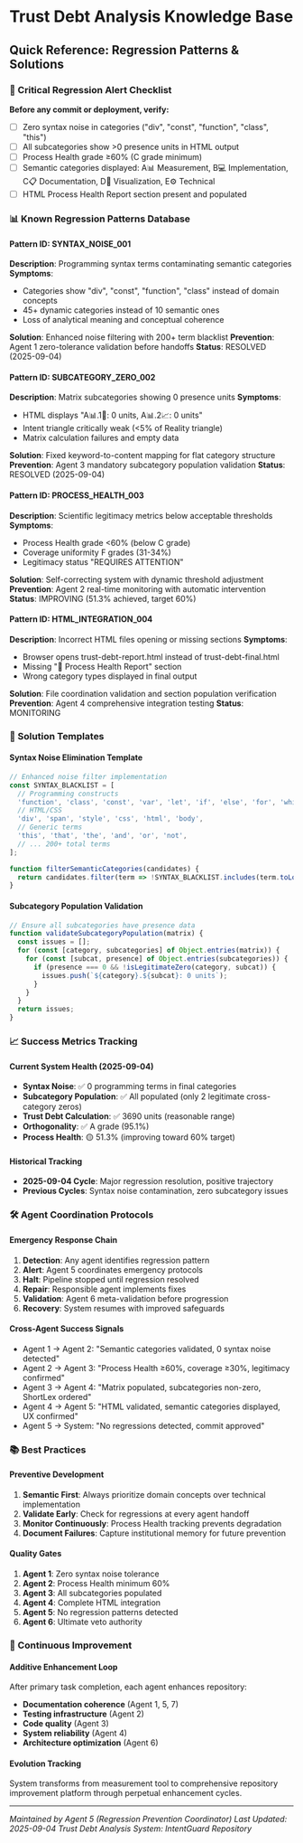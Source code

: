 # Trust Debt Analysis Knowledge Base

## Quick Reference: Regression Patterns & Solutions

### 🚨 Critical Regression Alert Checklist

**Before any commit or deployment, verify:**
- [ ] Zero syntax noise in categories ("div", "const", "function", "class", "this")
- [ ] All subcategories show >0 presence units in HTML output
- [ ] Process Health grade ≥60% (C grade minimum)  
- [ ] Semantic categories displayed: A📊 Measurement, B💻 Implementation, C📋 Documentation, D🎨 Visualization, E⚙️ Technical
- [ ] HTML Process Health Report section present and populated

### 📊 Known Regression Patterns Database

#### Pattern ID: SYNTAX_NOISE_001
**Description**: Programming syntax terms contaminating semantic categories
**Symptoms**: 
- Categories show "div", "const", "function", "class" instead of domain concepts
- 45+ dynamic categories instead of 10 semantic ones
- Loss of analytical meaning and conceptual coherence

**Solution**: Enhanced noise filtering with 200+ term blacklist
**Prevention**: Agent 1 zero-tolerance validation before handoffs
**Status**: RESOLVED (2025-09-04)

#### Pattern ID: SUBCATEGORY_ZERO_002  
**Description**: Matrix subcategories showing 0 presence units
**Symptoms**:
- HTML displays "A📊.1💎: 0 units, A📊.2📈: 0 units"
- Intent triangle critically weak (<5% of Reality triangle)
- Matrix calculation failures and empty data

**Solution**: Fixed keyword-to-content mapping for flat category structure
**Prevention**: Agent 3 mandatory subcategory population validation
**Status**: RESOLVED (2025-09-04)

#### Pattern ID: PROCESS_HEALTH_003
**Description**: Scientific legitimacy metrics below acceptable thresholds
**Symptoms**:
- Process Health grade <60% (below C grade)
- Coverage uniformity F grades (31-34%)
- Legitimacy status "REQUIRES ATTENTION"

**Solution**: Self-correcting system with dynamic threshold adjustment
**Prevention**: Agent 2 real-time monitoring with automatic intervention
**Status**: IMPROVING (51.3% achieved, target 60%)

#### Pattern ID: HTML_INTEGRATION_004
**Description**: Incorrect HTML files opening or missing sections
**Symptoms**:
- Browser opens trust-debt-report.html instead of trust-debt-final.html
- Missing "🏥 Process Health Report" section
- Wrong category types displayed in final output

**Solution**: File coordination validation and section population verification
**Prevention**: Agent 4 comprehensive integration testing
**Status**: MONITORING

### 🔧 Solution Templates

#### Syntax Noise Elimination Template
```javascript
// Enhanced noise filter implementation
const SYNTAX_BLACKLIST = [
  // Programming constructs
  'function', 'class', 'const', 'var', 'let', 'if', 'else', 'for', 'while',
  // HTML/CSS
  'div', 'span', 'style', 'css', 'html', 'body',
  // Generic terms
  'this', 'that', 'the', 'and', 'or', 'not',
  // ... 200+ total terms
];

function filterSemanticCategories(candidates) {
  return candidates.filter(term => !SYNTAX_BLACKLIST.includes(term.toLowerCase()));
}
```

#### Subcategory Population Validation
```javascript
// Ensure all subcategories have presence data
function validateSubcategoryPopulation(matrix) {
  const issues = [];
  for (const [category, subcategories] of Object.entries(matrix)) {
    for (const [subcat, presence] of Object.entries(subcategories)) {
      if (presence === 0 && !isLegitimateZero(category, subcat)) {
        issues.push(`${category}.${subcat}: 0 units`);
      }
    }
  }
  return issues;
}
```

### 📈 Success Metrics Tracking

#### Current System Health (2025-09-04)
- **Syntax Noise**: ✅ 0 programming terms in final categories
- **Subcategory Population**: ✅ All populated (only 2 legitimate cross-category zeros)
- **Trust Debt Calculation**: ✅ 3690 units (reasonable range)
- **Orthogonality**: ✅ A grade (95.1%)
- **Process Health**: 🟡 51.3% (improving toward 60% target)

#### Historical Tracking
- **2025-09-04 Cycle**: Major regression resolution, positive trajectory
- **Previous Cycles**: Syntax noise contamination, zero subcategory issues

### 🛠️ Agent Coordination Protocols

#### Emergency Response Chain
1. **Detection**: Any agent identifies regression pattern
2. **Alert**: Agent 5 coordinates emergency protocols  
3. **Halt**: Pipeline stopped until regression resolved
4. **Repair**: Responsible agent implements fixes
5. **Validation**: Agent 6 meta-validation before progression
6. **Recovery**: System resumes with improved safeguards

#### Cross-Agent Success Signals
- Agent 1 → Agent 2: "Semantic categories validated, 0 syntax noise detected"
- Agent 2 → Agent 3: "Process Health ≥60%, coverage ≥30%, legitimacy confirmed"
- Agent 3 → Agent 4: "Matrix populated, subcategories non-zero, ShortLex ordered"
- Agent 4 → Agent 5: "HTML validated, semantic categories displayed, UX confirmed"
- Agent 5 → System: "No regressions detected, commit approved"

### 📚 Best Practices

#### Preventive Development
1. **Semantic First**: Always prioritize domain concepts over technical implementation
2. **Validate Early**: Check for regressions at every agent handoff
3. **Monitor Continuously**: Process Health tracking prevents degradation
4. **Document Failures**: Capture institutional memory for future prevention

#### Quality Gates
1. **Agent 1**: Zero syntax noise tolerance
2. **Agent 2**: Process Health minimum 60% 
3. **Agent 3**: All subcategories populated
4. **Agent 4**: Complete HTML integration
5. **Agent 5**: No regression patterns detected
6. **Agent 6**: Ultimate veto authority

### 🔄 Continuous Improvement

#### Additive Enhancement Loop
After primary task completion, each agent enhances repository:
- **Documentation coherence** (Agent 1, 5, 7)
- **Testing infrastructure** (Agent 2)
- **Code quality** (Agent 3)  
- **System reliability** (Agent 4)
- **Architecture optimization** (Agent 6)

#### Evolution Tracking
System transforms from measurement tool to comprehensive repository improvement platform through perpetual enhancement cycles.

---
*Maintained by Agent 5 (Regression Prevention Coordinator)*
*Last Updated: 2025-09-04*
*Trust Debt Analysis System: IntentGuard Repository*